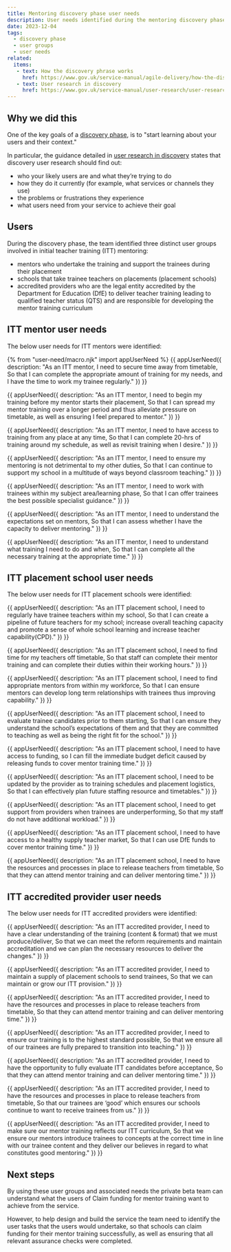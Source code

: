 ```yaml
---
title: Mentoring discovery phase user needs
description: User needs identified during the mentoring discovery phase
date: 2023-12-04
tags:
  - discovery phase
  - user groups
  - user needs
related:
  items:
   - text: How the discovery phrase works
     href: https://www.gov.uk/service-manual/agile-delivery/how-the-discovery-phase-works/
   - text: User research in discovery
     href: https://www.gov.uk/service-manual/user-research/user-research-in-discovery/
---
```


## Why we did this

One of the key goals of a [discovery phase]( https://www.gov.uk/service-manual/agile-delivery/how-the-discovery-phase-works), is to "start learning about your users and their context."

In particular, the guidance detailed in [user research in discovery]( https://www.gov.uk/service-manual/user-research/user-research-in-discovery) states that discovery user research should find out:

- who your likely users are and what they’re trying to do
- how they do it currently (for example, what services or channels they use)
- the problems or frustrations they experience
- what users need from your service to achieve their goal

## Users

During the discovery phase, the team identified three distinct user groups involved in initial teacher training (ITT) mentoring:

- mentors who undertake the training and support the trainees during their placement
- schools that take trainee teachers on placements (placement schools)
- accredited providers who are the legal entity accredited by the Department for Education (DfE) to deliver teacher training leading to qualified teacher status (QTS) and are responsible for developing the mentor training curriculum

## ITT mentor user needs

The below user needs for ITT mentors were identified:

{% from "user-need/macro.njk" import appUserNeed %}
{{ appUserNeed({
  description: "As an ITT mentor,
I need to secure time away from timetable,
So that I can complete the appropriate amount of training for my needs, and I have the time to work my trainee regularly."
}) }}

{{ appUserNeed({
  description: "As an ITT mentor,
I need to begin my training before my mentor starts their placement,
So that I can spread my mentor training over a longer period and thus alleviate pressure on timetable, as well as ensuring I feel prepared to mentor."
}) }}

{{ appUserNeed({
  description: "As an ITT mentor,
I need to have access to training from any place at any time,
So that I can complete 20-hrs of training around my schedule, as well as revisit training when I desire."
}) }}

{{ appUserNeed({
  description: "As an ITT mentor,
I need to ensure my mentoring is not detrimental to my other duties,
So that I can continue to support my school in a multitude of ways beyond classroom teaching."
}) }}

{{ appUserNeed({
  description: "As an ITT mentor,
I need to work with trainees within my subject area/learning phase,
So that I can offer trainees the best possible specialist guidance."
}) }}

{{ appUserNeed({
  description: "As an ITT mentor,
I need to understand the expectations set on mentors,
So that I can assess whether I have the capacity to deliver mentoring."
}) }}

{{ appUserNeed({
  description: "As an ITT mentor,
I need to understand what training I need to do and when,
So that I can complete all the necessary training at the appropriate time."
}) }}

## ITT placement school user needs

The below user needs for ITT placement schools were identified:

{{ appUserNeed({
  description: "As an ITT placement school,
I need to regularly have trainee teachers within my school,
So that I can create a pipeline of future teachers for my school; increase overall teaching capacity and promote a sense of whole school learning and increase teacher capability(CPD)."
}) }}

{{ appUserNeed({
  description: "As an ITT placement school,
I need to find time for my teachers off timetable,
So that staff can complete their mentor training and can complete their duties within their working hours."
}) }}

{{ appUserNeed({
  description: "As an ITT placement school,
I need to find appropriate mentors from within my workforce,
So that I can ensure mentors can develop long term relationships with trainees thus improving capability."
}) }}

{{ appUserNeed({
  description: "As an ITT placement school,
I need to evaluate trainee candidates prior to them starting,
So that I can ensure they understand the school’s expectations of them and that they are committed to teaching as well as being the right fit for the school."
}) }}

{{ appUserNeed({
  description: "As an ITT placement school,
I need to have access to funding,
so I can fill the immediate budget deficit caused by releasing funds to cover mentor training time."
}) }}

{{ appUserNeed({
  description: "As an ITT placement school,
I need to be updated by the provider as to training schedules and placement logistics,
So that I can effectively plan future staffing resource and timetables."
}) }}

{{ appUserNeed({
  description: "As an ITT placement school,
I need to get support from providers when trainees are underperforming,
So that my staff do not have additional workload."
}) }}

{{ appUserNeed({
  description: "As an ITT placement school,
I need to have access to a healthy supply teacher market,
So that I can use DfE funds to cover mentor training time."
}) }}

{{ appUserNeed({
  description: "As an ITT placement school,
I need to have the resources and processes in place to release teachers from timetable,
So that they can attend mentor training and can deliver mentoring time."
}) }}

## ITT accredited provider user needs

The below user needs for ITT accredited providers were identified:

{{ appUserNeed({
  description: "As an ITT accredited provider,
I need to have a clear understanding of the training (content & format) that we must produce/deliver,
So that we can meet the reform requirements and maintain accreditation and we can plan the necessary resources to deliver the changes."
}) }}

{{ appUserNeed({
  description: "As an ITT accredited provider,
I need to maintain a supply of placement schools to send trainees,
So that we can maintain or grow our ITT provision."
}) }}

{{ appUserNeed({
  description: "As an ITT accredited provider,
I need to have the resources and processes in place to release teachers from timetable,
So that they can attend mentor training and can deliver mentoring time."
}) }}

{{ appUserNeed({
  description: "As an ITT accredited provider,
I need to ensure our training is to the highest standard possible,
So that we ensure all of our trainees are fully prepared to transition into teaching."
}) }}

{{ appUserNeed({
  description: "As an ITT accredited provider,
I need to have the opportunity to fully evaluate ITT candidates before acceptance,
So that they can attend mentor training and can deliver mentoring time."
}) }}

{{ appUserNeed({
  description: "As an ITT accredited provider,
I need to have the resources and processes in place to release teachers from timetable,
So that our trainees are ‘good’ which ensures our schools continue to want to receive trainees from us."
}) }}

{{ appUserNeed({
  description: "As an ITT accredited provider,
I need to make sure our mentor training reflects our ITT curriculum,
So that we ensure our mentors introduce trainees to concepts at the correct time in line with our trainee content and they deliver our believes in regard to what constitutes good mentoring."
}) }}

## Next steps

By using these user groups and associated needs the private beta team can understand what the users of Claim funding for mentor training want to achieve from the service.

However, to help design and build the service the team need to identify the user tasks that the users would undertake, so that schools can claim funding for their mentor training successfully, as well as ensuring that all relevant assurance checks were completed.
